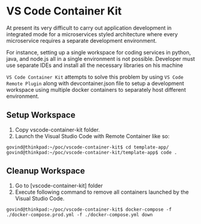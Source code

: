 # VS Code Container Kit

At present its very difficult to carry out application development in integrated mode for a microservices styled architecture where every microservice requires a separate development environment.

For instance, setting up a single workspace for coding services in python, java, and node.js all in a single environment is not possible. Developer must use separate IDEs and install all the necessary libraries on his machine

`VS Code Container Kit` attempts to solve this problem by using `VS Code Remote Plugin` along with devcontainer.json file to setup a development workspace using multiple docker containers to separately host different environment.

## Setup Workspace

1. Copy vscode-container-kit folder.
2. Launch the Visual Studio Code with Remote Container like so:

```
govind@thinkpad:~/poc/vscode-container-kit$ cd template-app/
govind@thinkpad:~/poc/vscode-container-kit/template-app$ code .
```

## Cleanup Workspace

1. Go to [vscode-container-kit] folder
2. Execute following command to remove all containers launched by the Visual Studio Code.

```
govind@thinkpad:~/poc/vscode-container-kit$ docker-compose -f ./docker-compose.prod.yml -f ./docker-compose.yml down

```
